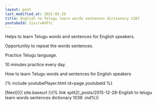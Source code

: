 ```yaml
---
layout: post
last_modified_at: 2021-03-29
title: English to Telugu learn words sentences dictionary 1287 
youtubeId: 2ixirvAdTtc
---
```

 
 
Helps to learn Telugu words and sentences for English speakers.

Opportunitiy to repeat the words sentences. 

Practice Telugu language. 
 
10 minutes practice every day. 
 
How to learn Telugu words and sentences for English speakers 
 
{% include youtubePlayer.html id=page.youtubeId %}
 
 
[Next]({{ site.baseurl }}{% link  split2/_posts/2015-12-28-English to telugu learn words sentences dictionary 1038 .md%})
 
